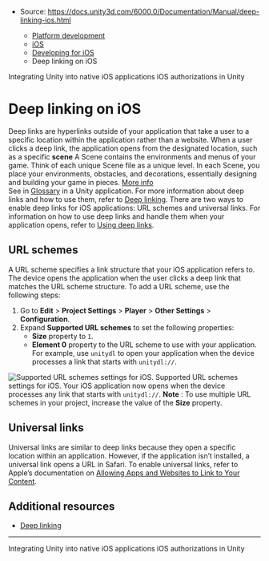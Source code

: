* Source: https://docs.unity3d.com/6000.0/Documentation/Manual/deep-linking-ios.html

  * [Platform development ](https://docs.unity3d.com/6000.0/Documentation/Manual/PlatformSpecific.html)
  * [iOS](https://docs.unity3d.com/6000.0/Documentation/Manual/iphone.html)
  * [Developing for iOS](https://docs.unity3d.com/6000.0/Documentation/Manual/ios-developing.html)
  * Deep linking on iOS


[](https://docs.unity3d.com/6000.0/Documentation/Manual/UnityasaLibrary-iOS.html)
Integrating Unity into native iOS applications
[](https://docs.unity3d.com/6000.0/Documentation/Manual/ios-authorizations-in-unity.html)
iOS authorizations in Unity
# Deep linking on iOS
Deep links are hyperlinks outside of your application that take a user to a specific location within the application rather than a website. When a user clicks a deep link, the application opens from the designated location, such as a specific **scene** A Scene contains the environments and menus of your game. Think of each unique Scene file as a unique level. In each Scene, you place your environments, obstacles, and decorations, essentially designing and building your game in pieces. [More info](https://docs.unity3d.com/6000.0/Documentation/Manual/CreatingScenes.html)  
See in [Glossary](https://docs.unity3d.com/6000.0/Documentation/Manual/Glossary.html#Scene) in a Unity application. For more information about deep links and how to use them, refer to [Deep linking](https://docs.unity3d.com/6000.0/Documentation/Manual/deep-linking.html). 
There are two ways to enable deep links for iOS applications: URL schemes and universal links. 
For information on how to use deep links and handle them when your application opens, refer to [Using deep links](https://docs.unity3d.com/6000.0/Documentation/Manual/deep-linking.html#using-deep-links).
## URL schemes
A URL scheme specifies a link structure that your iOS application refers to. The device opens the application when the user clicks a deep link that matches the URL scheme structure. To add a URL scheme, use the following steps:
  1. Go to **Edit** > **Project Settings** > **Player** > **Other Settings** > **Configuration**.
  2. Expand **Supported URL schemes** to set the following properties: 
     * **Size** property to `1`.
     * **Element 0** property to the URL scheme to use with your application. For example, use `unitydl` to open your application when the device processes a link that starts with `unitydl://`.

![Supported URL schemes settings for iOS.](https://docs.unity3d.com/6000.0/Documentation/uploads/Main/ios-supported-url.png) Supported URL schemes settings for iOS.
Your iOS application now opens when the device processes any link that starts with `unitydl://`. 
**Note** : To use multiple URL schemes in your project, increase the value of the **Size** property.
## Universal links
Universal links are similar to deep links because they open a specific location within an application. However, if the application isn’t installed, a universal link opens a URL in Safari. To enable universal links, refer to Apple’s documentation on [Allowing Apps and Websites to Link to Your Content](https://developer.apple.com/documentation/xcode/allowing-apps-and-websites-to-link-to-your-content).
## Additional resources
  * [Deep linking](https://docs.unity3d.com/6000.0/Documentation/Manual/deep-linking.html)


* * *
[](https://docs.unity3d.com/6000.0/Documentation/Manual/UnityasaLibrary-iOS.html)
Integrating Unity into native iOS applications
[](https://docs.unity3d.com/6000.0/Documentation/Manual/ios-authorizations-in-unity.html)
iOS authorizations in Unity
